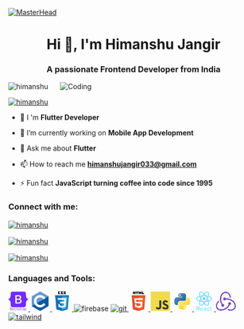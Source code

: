 [![MasterHead](https://cdn.prod.website-files.com/6377bf360873283fad488724/638ca82a95fb434e6f42a283_Flutter.png)](https://rishavchanda.io)

<h1  align="center">Hi 👋, I'm Himanshu Jangir</h1>

<h3  align="center">A passionate Frontend Developer from India</h3>

<img align="right" alt="Coding" width="400" src="https://dribbble.com/shots/15633275-Workspace.gif">

<p  align="left">  <img  src="https://komarev.com/ghpvc/?username=rat9910&label=Profile%20views&color=0e75b6&style=flat"  alt="himanshu"  />  </p>

<p  align="left">  <a  href="https://twitter.com/hjangir081"  target="blank"><img  src="https://img.shields.io/twitter/follow/hjangir081?logo=twitter&style=for-the-badge"  alt="himanshu"  /></a>  </p>

- 🔭 I 'm **Flutter Developer**

- 🌱 I’m currently working on **Mobile App Development**

- 💬 Ask me about **Flutter**

- 📫 How to reach me **himanshujangir033@gmail.com**

- ⚡ Fun fact **JavaScript turning coffee into code since 1995**

<h3  align="left">Connect with me:</h3>

<p  align="left">

<a  href="https://twitter.com/hjangir081"  target="blank"><img  align="center"  src="https://raw.githubusercontent.com/rahuldkjain/github-profile-readme-generator/master/src/images/icons/Social/twitter.svg"  alt="himanshu"  height="30"  width="40"  /></a>

<a  href="https://www.linkedin.com/in/himanshu-jangir-4a798a217/"  target="blank"><img  align="center"  src="https://raw.githubusercontent.com/rahuldkjain/github-profile-readme-generator/master/src/images/icons/Social/linked-in-alt.svg"  alt="himanshu"  height="30"  width="40"  /></a>

<a  href="https://www.instagram.com/_himanshu0017_/"  target="blank"><img  align="center"  src="https://raw.githubusercontent.com/rahuldkjain/github-profile-readme-generator/master/src/images/icons/Social/instagram.svg"  alt="himanshu"  height="30"  width="40"  /></a>

</p>

<h3  align="left">Languages and Tools:</h3>

<p  align="left">  <a  href="https://aws.amazon.com/amplify/"  target="_blank"  rel="noreferrer">  <img  src="https://raw.githubusercontent.com/devicons/devicon/master/icons/bootstrap/bootstrap-plain-wordmark.svg"  alt="bootstrap"  width="40"  height="40"/>  </a>  <a  href="https://www.cprogramming.com/"  target="_blank"  rel="noreferrer">  <img  src="https://raw.githubusercontent.com/devicons/devicon/master/icons/c/c-original.svg"  alt="c"  width="40"  height="40"/>  </a>  <a  href="https://www.w3schools.com/cpp/"  target="_blank"  rel="noreferrer">   <img  src="https://raw.githubusercontent.com/devicons/devicon/master/icons/css3/css3-original-wordmark.svg"  alt="css3"  width="40"  height="40"/>  </a>  <a  href="https://dart.dev"  target="_blank"  rel="noreferrer">   </a>  <img  src="https://www.vectorlogo.zone/logos/firebase/firebase-icon.svg"  alt="firebase"  width="40"  height="40"/>  </a>     <a  href="https://git-scm.com/"  target="_blank"  rel="noreferrer">  <img  src="https://www.vectorlogo.zone/logos/git-scm/git-scm-icon.svg"  alt="git"  width="40"  height="40"/>  </a>  <a  href="https://graphql.org"  target="_blank"  rel="noreferrer">    <img  src="https://raw.githubusercontent.com/devicons/devicon/master/icons/html5/html5-original-wordmark.svg"  alt="html5"  width="40"  height="40"/>  </a>   <a  href="https://developer.mozilla.org/en-US/docs/Web/JavaScript"  target="_blank"  rel="noreferrer">  <img  src="https://raw.githubusercontent.com/devicons/devicon/master/icons/javascript/javascript-original.svg"  alt="javascript"  width="40"  height="40"/>  </a>  <a  href="https://www.python.org"  target="_blank"  rel="noreferrer">  <img  src="https://raw.githubusercontent.com/devicons/devicon/master/icons/python/python-original.svg"  alt="python"  width="40"  height="40"/>  </a>  <a  href="https://reactjs.org/"  target="_blank"  rel="noreferrer">  <img  src="https://raw.githubusercontent.com/devicons/devicon/master/icons/react/react-original-wordmark.svg"  alt="react"  width="40"  height="40"/>  </a> <a  href="https://redux.js.org"  target="_blank"  rel="noreferrer">  <img  src="https://raw.githubusercontent.com/devicons/devicon/master/icons/redux/redux-original.svg"  alt="redux"  width="40"  height="40"/>  </a>  <a  href="https://tailwindcss.com/"  target="_blank"  rel="noreferrer">  <img  src="https://www.vectorlogo.zone/logos/tailwindcss/tailwindcss-icon.svg"  alt="tailwind"  width="40"  height="40"/>   </p>
